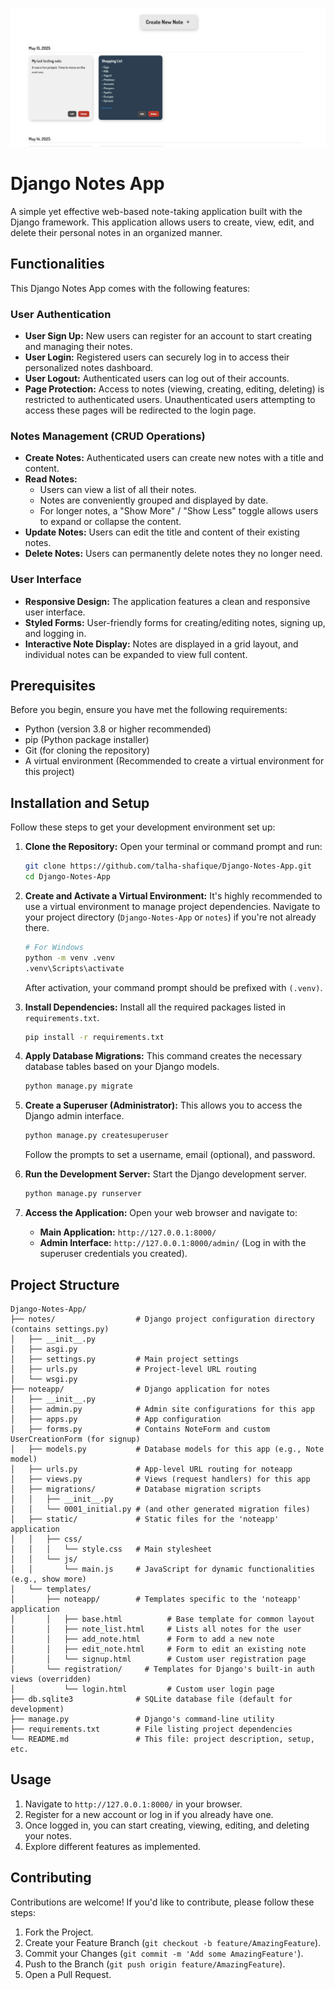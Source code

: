 ![App Image01](./assets/p1.png)

# Django Notes App

A simple yet effective web-based note-taking application built with the Django framework. This application allows users to create, view, edit, and delete their personal notes in an organized manner.

## Functionalities

This Django Notes App comes with the following features:

### User Authentication
*   **User Sign Up:** New users can register for an account to start creating and managing their notes.
*   **User Login:** Registered users can securely log in to access their personalized notes dashboard.
*   **User Logout:** Authenticated users can log out of their accounts.
*   **Page Protection:** Access to notes (viewing, creating, editing, deleting) is restricted to authenticated users. Unauthenticated users attempting to access these pages will be redirected to the login page.

### Notes Management (CRUD Operations)
*   **Create Notes:** Authenticated users can create new notes with a title and content.
*   **Read Notes:**
    *   Users can view a list of all their notes.
    *   Notes are conveniently grouped and displayed by date.
    *   For longer notes, a "Show More" / "Show Less" toggle allows users to expand or collapse the content.
*   **Update Notes:** Users can edit the title and content of their existing notes.
*   **Delete Notes:** Users can permanently delete notes they no longer need.

### User Interface
*   **Responsive Design:** The application features a clean and responsive user interface.
*   **Styled Forms:** User-friendly forms for creating/editing notes, signing up, and logging in.
*   **Interactive Note Display:** Notes are displayed in a grid layout, and individual notes can be expanded to view full content.

## Prerequisites

Before you begin, ensure you have met the following requirements:

*   Python (version 3.8 or higher recommended)
*   pip (Python package installer)
*   Git (for cloning the repository)
*   A virtual environment (Recommended to create a virtual environment for this project)

## Installation and Setup

Follow these steps to get your development environment set up:

1.  **Clone the Repository:**
    Open your terminal or command prompt and run:
    ```bash
    git clone https://github.com/talha-shafique/Django-Notes-App.git
    cd Django-Notes-App
    ```
2.  **Create and Activate a Virtual Environment:**
    It's highly recommended to use a virtual environment to manage project dependencies.
    Navigate to your project directory (`Django-Notes-App` or `notes`) if you're not already there.

    ```bash
    # For Windows
    python -m venv .venv
    .venv\Scripts\activate
    ```
    After activation, your command prompt should be prefixed with `(.venv)`.

3.  **Install Dependencies:**
    Install all the required packages listed in `requirements.txt`.
    ```bash
    pip install -r requirements.txt
    ```

4.  **Apply Database Migrations:**
    This command creates the necessary database tables based on your Django models.
    ```bash
    python manage.py migrate
    ```

5.  **Create a Superuser (Administrator):**
    This allows you to access the Django admin interface.
    ```bash
    python manage.py createsuperuser
    ```
    Follow the prompts to set a username, email (optional), and password.

6.  **Run the Development Server:**
    Start the Django development server.
    ```bash
    python manage.py runserver
    ```

7.  **Access the Application:**
    Open your web browser and navigate to:
    *   **Main Application:** `http://127.0.0.1:8000/`
    *   **Admin Interface:** `http://127.0.0.1:8000/admin/` (Log in with the superuser credentials you created).

## Project Structure

```
Django-Notes-App/
├── notes/                  # Django project configuration directory (contains settings.py)
│   ├── __init__.py
│   ├── asgi.py
│   ├── settings.py         # Main project settings
│   ├── urls.py             # Project-level URL routing
│   └── wsgi.py
├── noteapp/                # Django application for notes
│   ├── __init__.py
│   ├── admin.py            # Admin site configurations for this app
│   ├── apps.py             # App configuration
│   ├── forms.py            # Contains NoteForm and custom UserCreationForm (for signup)
│   ├── models.py           # Database models for this app (e.g., Note model)
│   ├── urls.py             # App-level URL routing for noteapp
│   ├── views.py            # Views (request handlers) for this app
│   ├── migrations/         # Database migration scripts
│   │   ├── __init__.py
│   │   └── 0001_initial.py # (and other generated migration files)
│   ├── static/             # Static files for the 'noteapp' application
│   │   ├── css/
│   │   │   └── style.css   # Main stylesheet
│   │   └── js/
│   │       └── main.js     # JavaScript for dynamic functionalities (e.g., show more)
│   └── templates/
│       ├── noteapp/        # Templates specific to the 'noteapp' application
│       │   ├── base.html          # Base template for common layout
│       │   ├── note_list.html     # Lists all notes for the user
│       │   ├── add_note.html      # Form to add a new note
│       │   ├── edit_note.html     # Form to edit an existing note
│       │   └── signup.html        # Custom user registration page
│       └── registration/     # Templates for Django's built-in auth views (overridden)
│           └── login.html         # Custom user login page
├── db.sqlite3              # SQLite database file (default for development)
├── manage.py               # Django's command-line utility
├── requirements.txt        # File listing project dependencies
└── README.md               # This file: project description, setup, etc.

```
## Usage

1.  Navigate to `http://127.0.0.1:8000/` in your browser.
2.  Register for a new account or log in if you already have one.
3.  Once logged in, you can start creating, viewing, editing, and deleting your notes.
4.  Explore different features as implemented.

## Contributing

Contributions are welcome! If you'd like to contribute, please follow these steps:

1.  Fork the Project.
2.  Create your Feature Branch (`git checkout -b feature/AmazingFeature`).
3.  Commit your Changes (`git commit -m 'Add some AmazingFeature'`).
4.  Push to the Branch (`git push origin feature/AmazingFeature`).
5.  Open a Pull Request.

